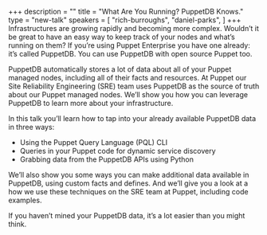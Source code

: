+++
description = ""
title = "What Are You Running? PuppetDB Knows."
type = "new-talk"
speakers = [
        "rich-burroughs",
        "daniel-parks",
]
+++
Infrastructures are growing rapidly and becoming more complex. Wouldn’t it be
great to have an easy way to keep track of your nodes and what’s running on
them? If you’re using Puppet Enterprise you have one already: it’s called
PuppetDB. You can use PuppetDB with open source Puppet too.

PuppetDB automatically stores a lot of data about all of your Puppet managed
nodes, including all of their facts and resources. At Puppet our Site
Reliability Engineering (SRE) team uses PuppetDB as the source of truth about
our Puppet managed nodes. We’ll show you how you can leverage PuppetDB to learn
more about your infrastructure.

In this talk you’ll learn how to tap into your already available PuppetDB data
in three ways:

- Using the Puppet Query Language (PQL) CLI
- Queries in your Puppet code for dynamic service discovery
- Grabbing data from the PuppetDB APIs using Python

We’ll also show you some ways you can make additional data available in
PuppetDB, using custom facts and defines. And we’ll give you a look at a how we
use these techniques on the SRE team at Puppet, including code examples.

If you haven’t mined your PuppetDB data, it’s a lot easier than you might think.